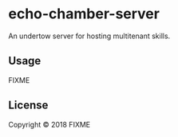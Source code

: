# echo-chamber-server

An undertow server for hosting multitenant skills.

## Usage

FIXME

## License

Copyright © 2018 FIXME
